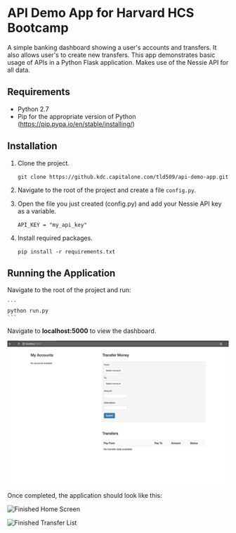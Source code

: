 # API Demo App for Harvard HCS Bootcamp

A simple banking dashboard showing a user's accounts and transfers.  It also allows user's to create new transfers.  This app demonstrates basic usage of APIs in a Python Flask application.  Makes use of the Nessie API for all data.

## Requirements  
* Python 2.7
* Pip for the appropriate version of Python (https://pip.pypa.io/en/stable/installing/)

## Installation

1. Clone the project.

	```
	git clone https://github.kdc.capitalone.com/tld509/api-demo-app.git
	```  

2. Navigate to the root of the project and create a file `config.py`.

3. Open the file you just created (config.py) and add your Nessie API key as a variable.  
	
	```
	API_KEY = "my_api_key"
	```  

4. Install required packages.

	```
	pip install -r requirements.txt
	```  

## Running the Application

Navigate to the root of the project and run:

	```
	python run.py
	```  

Navigate to **localhost:5000** to view the dashboard.

![Starter App](/app/img/starter.jpg)  
  

Once completed, the application should look like this:

![Finished Home Screen](/app/img/home-screen.jpg)

![Finished Transfer List](/app/img/transfer-list.jpg)
